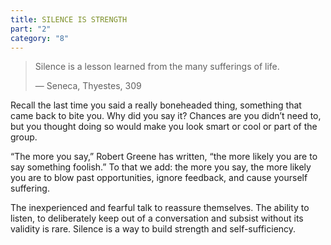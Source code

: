 ```yaml
---
title: SILENCE IS STRENGTH
part: "2"
category: "8"
---
```


> Silence is a lesson learned from the many sufferings of life.
>
> — Seneca, Thyestes, 309

Recall the last time you said a really boneheaded thing, something that came back to bite you. Why did you say it? Chances are you didn’t need to, but you thought doing so would make you look smart or cool or part of the group.

“The more you say,” Robert Greene has written, “the more likely you are to say something foolish.” To that we add: the more you say, the more likely you are to blow past opportunities, ignore feedback, and cause yourself suffering.

The inexperienced and fearful talk to reassure themselves. The ability to listen, to deliberately keep out of a conversation and subsist without its validity is rare. Silence is a way to build strength and self-sufficiency.

